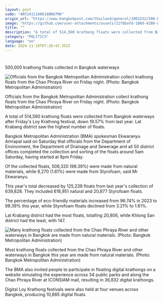 ```yaml
---
layout: post
code: "ART2411160616BRA7M6"
origin_url: "https://www.bangkokpost.com/thailand/general/2903232/500-000-krathong-floats-collected-in-bangkok-waterways-down-almost-20-"
image: "https://github.com/user-attachments/assets/21fdbafd-108d-4280-8fca-6b8809d335fa"
title: ""
description: "A total of 514,590 krathong floats were collected from Bangkok waterways after Friday"
category: "POLITICS"
language: "en"
date: 2024-11-16T07:28:43.352Z
---
```


# 

500,000 krathong floats collected in Bangkok waterways

![Officials from the Bangkok Metropolitan Administration collect krathong floats from the Chao Phraya River on Friday night. (Photo: Bangkok Metropolitan Administration)](https://github.com/user-attachments/assets/27a87d39-5a07-42f2-9679-0bfc2149a5a2)

Officials from the Bangkok Metropolitan Administration collect krathong floats from the Chao Phraya River on Friday night. (Photo: Bangkok Metropolitan Administration)

A total of 514,590 krathong floats were collected from Bangkok waterways after Friday's Loy Krathong festival, down 19.57% from last year. Lat Krabang district saw the highest number of floats.

Bangkok Metropolitan Administration (BMA) spokesman Ekwaranyu Amrapal said on Saturday that officials from the Department of Environment, the Department of Drainage and Sewerage and all 50 district offices completed the collection and sorting of the floats around 5am Saturday, having started at 8pm Friday.

Of the collected floats, 506,320 (98.39%) were made from natural materials, while 8,270 (1.61%) were made from Styrofoam, said Mr Ekwaranyu.

This year's total decreased by 125,238 floats from last year's collection of 639,828. They included 618,951 natural and 20,877 Styrofoam floats.

The percentage of eco-friendly materials increased from 96.74% in 2023 to 98.39% this year, while Styrofoam floats declined from 3.21% to 1.61%.

Lat Krabang district had the most floats, totalling 20,806, while Khlong San district had the least, with 147.

![Many krathong floats collected from the Chao Phraya River and other waterways in Bangkok are made from natural materials. (Photo: Bangkok Metropolitan Administration)](https://github.com/user-attachments/assets/c2f0b557-bdd3-474b-9a1c-019848559e76)

Most krathong floats collected from the Chao Phraya River and other waterways in Bangkok this year are made from natural materials. (Photo: Bangkok Metropolitan Administration)

The BMA also invited people to participate in floating digital krathongs on a website simulating the experience across 34 public parks and along the Chao Phraya River at ICONSIAM mall, resulting in 36,832 digital krathongs.

Digital Loy Krathong festivals were also held at four venues across Bangkok, producing 10,885 digital floats.